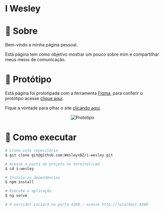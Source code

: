 # I Wesley

# :page_facing_up: Sobre

Bem-vindo a minha página pessoal.

Está página tem como objetivo mostrar um pouco sobre mim  e compartilhar meus meios de comunicação.

# :art: Protótipo

Está página foi prototipada com a ferramenta [Figma](https://figma.com), para conferir o protótipo
acesse [clique aqui](https://www.figma.com/file/Oat3yToiFyQqc5gBWnmceh/I-Wesley?node-id=0%3A1).

Fique a vontade para olhar o site [clicando aqui](https://wesleyxbz.github.io/i-wesley/).

<p align="center">
  <img alt="Prototipo" src="https://github.com/WesleyxBZ/i-wesley/blob/master/.github/prototipo.svg">
</p>

# :construction_worker: Como executar

```bash
# Clone este repositório 
$ git clone git@github.com:WesleyxBZ/i-wesley.git

# Acesse a pasta do projeto no terminal/cmd
$ cd i-wesley

# Instale as dependências
$ npm install

# Execute a aplicação
$ ng serve

# O servidor inciará na porta:4200 - acesse http://localhost:4200 
```
